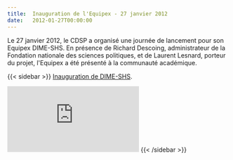 ```yaml
---
title:  Inauguration de l'Equipex - 27 janvier 2012
date:   2012-01-27T00:00:00
---
```


Le 27 janvier 2012, le CDSP a organisé une journée de lancement pour son Equipex DIME-SHS.
En présence de Richard Descoing, administrateur de la Fondation nationale des sciences politiques, et de Laurent Lesnard, porteur du projet, l'Equipex a été présenté à la communauté académique.

{{< sidebar >}}
<a href="https://vimeo.com/36091749">Inauguration de DIME-SHS</a>.<br>
<iframe src="https://player.vimeo.com/video/36091749?color=ffffff&byline=0&portrait=0" frameborder="0" with="100%"></iframe>
{{< /sidebar >}}
